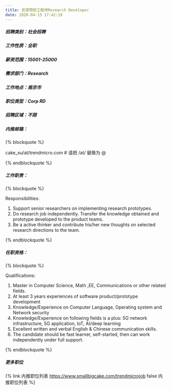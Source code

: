 ```yaml
---
title: 资深预研工程师Research Developer
date: 2020-04-15 17:42:19
---
```

##### 招聘类别：社会招聘
##### 工作性质：全职
##### 薪资范围：15001-25000
##### 需求部门：Research
##### 工作地点：南京市
##### 职位类型：Corp RD
##### 招聘区域：不限 
##### 内推邮箱：
{% blockquote %}  

cake_xu/at/trendmicro.com # 请把 /at/ 替换为 @

{% endblockquote %}

##### 工作职责：
{% blockquote %}  

Responsibilities:
1. Support senior researchers on implementing research prototypes.
2. Do research job independently. Transfer the knowledge obtained and prototype developed to the product teams.
3. Be a active thinker and contribute his/her new thoughts on selected research directions to the team.

{% endblockquote %}

##### 任职资格：
{% blockquote %}  

Qualifications:
1. Master in Computer Science, Math ,EE, Communications or other related fields.
2. At least 3 years experiences of software product/prototype development
3. Knowledge/Experience on Computer Language, Operating system and Network security
4. Knowledge/Experience on following fields is a plus: 5G network infrastructure, 5G application, IoT, AI/deep learning  
5. Excellent written and verbal English & Chinese communication skills.
6. The candidate should be fast learner, self-started, then can work independently under full support.

{% endblockquote %}

##### 更多职位
{% link 内推职位列表 https://www.smallbigcake.com/trendmicrojob false 内推职位列表 %}
